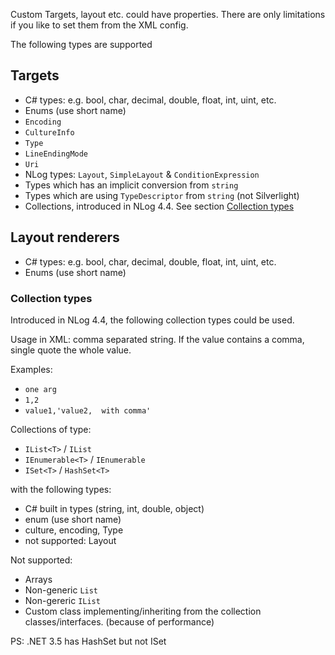 Custom Targets, layout etc. could have properties. There are only limitations if you like to set them from the XML config.

The following types are supported

## Targets

- C# types: e.g. bool, char, decimal, double, float, int, uint, etc.
- Enums (use short name)
- `Encoding`
- `CultureInfo`
- `Type`
- `LineEndingMode` 
- `Uri`
- NLog types: `Layout`, `SimpleLayout` & `ConditionExpression`
- Types which has an implicit conversion from `string`
- Types which are using `TypeDescriptor` from `string` (not Silverlight)
- Collections, introduced in NLog 4.4. See section [Collection types](#user-content-collection-types])


## Layout renderers
- C# types: e.g. bool, char, decimal, double, float, int, uint, etc.
- Enums (use short name)

### Collection types
Introduced in NLog 4.4, the following collection types could be used.

Usage in XML: comma separated string. If the value contains a comma, single quote the whole value.

Examples:
- `one arg`
- `1,2`
- `value1,'value2,  with comma'`

Collections of type: 
  -  `IList<T>` / `IList`
  - `IEnumerable<T>` / `IEnumerable` 
  - `ISet<T>` / `HashSet<T>`

with the following types: 
  - C# built in types (string, int, double, object)
  - enum (use short name)
  - culture, encoding, Type
  - not supported: Layout

Not supported:
- Arrays
- Non-generic `List` 
- Non-gereric `IList`
- Custom class implementing/inheriting from the collection classes/interfaces. (because of performance)


PS: .NET 3.5 has HashSet but not ISet
